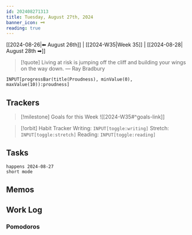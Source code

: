 ```yaml
---
id: 202408271313
title: Tuesday, August 27th, 2024
banner_icon: 🗝️
reading: true
---
```


[[2024-08-26|⬅ August 26th]] | [[2024-W35|Week 35]] | [[2024-08-28| August 28th ➡]]

> [!quote] Living at risk is jumping off the cliff and building your wings on the way down.
> — Ray Bradbury

```meta-bind
INPUT[progressBar(title(Proudness), minValue(0), maxValue(10)):proudness]
```

## Trackers

> [!milestone] Goals for this Week
> ![[2024-W35#^goals-link]]

> [!orbit] Habit Tracker
> Writing: `INPUT[toggle:writing]` Stretch: `INPUT[toggle:stretch]` Reading: `INPUT[toggle:reading]`

## Tasks

```tasks
happens 2024-08-27
short mode
```

## Memos

## Work Log

### Pomodoros
